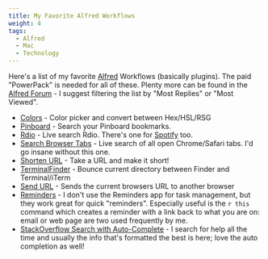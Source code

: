 ```yaml
---
title: My Favorite Alfred Workflows
weight: 4
tags:
  - Alfred
  - Mac
  - Technology
---
```

Here's a list of my favorite [Alfred](http://alfredapp.com) Workflows (basically plugins). The paid "PowerPack" is needed for all of these. Plenty more can be found in the [Alfred Forum](http://www.alfredforum.com/forum/3-share-your-workflows/) - I suggest filtering the list by "Most Replies" or "Most Viewed".

- [Colors](http://www.alfredforum.com/topic/805-colors—convert-color-formats-access-the-os-x-color-panel/) - Color picker and convert between Hex/HSL/RSG
- [Pinboard](http://github.com/eknkc/alfred-pinboard) - Search your Pinboard bookmarks. 
- [Rdio](http://dferg.us/rdio-workflow-for-alfred-2/) - Live search Rdio. There's one for [Spotify](http://www.alfredforum.com/topic/1644-spotifious-a-natural-spotify-controller-for-alfred/) too.
- [Search Browser Tabs](http://www.alfredforum.com/topic/236-search-safari-and-chrome-tabs-updated-feb-8-2014/) - Live search of all open Chrome/Safari tabs. I'd go insane without this one.
- [Shorten URL](http://www.alfredforum.com/topic/935-workflowshorten-url-support-googl-bitly-tcn-jmp-isgd-vgd/) - Take a URL and make it short!
- [TerminalFinder](https://github.com/LeEnno/alfred-terminalfinder) - Bounce current directory between Finder and Terminal/iTerm
- [Send URL](http://www.alfredforum.com/topic/538-send-url/) - Sends the current browsers URL to another browser
- [Reminders](http://www.alfredforum.com/topic/917-reminders/) - I don't use the Reminders app for task management, but they work great for quick "reminders". Especially useful is the `r this` command which creates a reminder with a link back to what you are on: email or web page are two used frequently by me.
- [StackOverflow Search with Auto-Complete](http://www.alfredforum.com/topic/1524-stackoverflow-workflow/) - I search for help all the time and usually the info that's formatted the best is here; love the auto completion as well!
